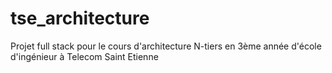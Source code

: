 # tse_architecture
Projet full stack pour le cours d'architecture N-tiers en 3ème année d'école d'ingénieur à Telecom Saint Etienne

